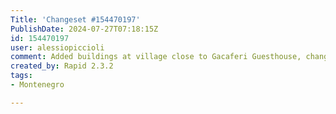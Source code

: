 ```yaml
---
Title: 'Changeset #154470197'
PublishDate: 2024-07-27T07:18:15Z
id: 154470197
user: alessiopiccioli
comment: Added buildings at village close to Gacaferi Guesthouse, changed guesthouse from node to buildings
created_by: Rapid 2.3.2
tags:
- Montenegro

---
```

